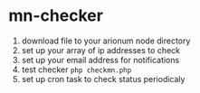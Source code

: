 # mn-checker

1. download file to your arionum node directory
2. set up your array of ip addresses to check
3. set up your email address for notifications
4. test checker `php checkmn.php`
5. set up cron task to check status periodicaly

